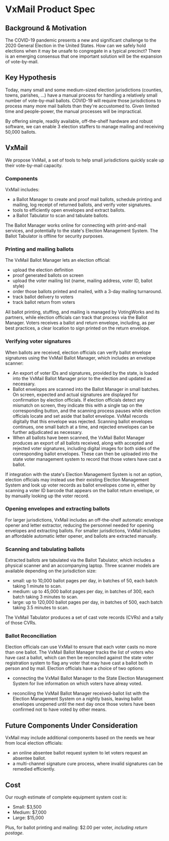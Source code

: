 # VxMail Product Spec

## Background & Motivation

The COVID-19 pandemic presents a new and significant challenge to the 2020
General Election in the United States. How can we safely hold elections when it may
be unsafe to congregate in a typical precinct? There is an emerging
consensus that one important solution will be the expansion of
vote-by-mail.

## Key Hypothesis

Today, many small and some medium-sized election jurisdictions
(counties, towns, parishes, ...) have a manual process for handling a
relatively small number of vote-by-mail ballots. COVID-19 will require
those jurisdictions to process many more mail ballots than they're
accustomed to. Given limited time and people-power, the manual
processes will be impractical.

By offering simple, readily available, off-the-shelf hardware and
robust software, we can enable 3 election staffers to manage mailing
and receiving 50,000 ballots.


## VxMail

We propose VxMail, a set of tools to help small jurisdictions quickly scale
up their vote-by-mail capacity.

### Components

VxMail includes:
* a Ballot Manager to create and proof mail ballots, schedule printing
  and mailing, log receipt of returned ballots, and verify voter
  signatures.
* tools to efficiently open envelopes and extract ballots.
* a Ballot Tabulator to scan and tabulate ballots.

The Ballot Manager works online for connecting with print-and-mail
services, and potentially to the state's Election Management
System. The Ballot Tabulator is offline for security purposes.

### Printing and mailing ballots

The VxMail Ballot Manager lets an election official:

* upload the election definition
* proof generated ballots on screen
* upload the voter mailing list (name, mailing address, voter ID, ballot style)
* order those ballots printed and mailed, with a 3-day mailing turnaround.
* track ballot delivery to voters
* track ballot return from voters

All ballot printing, stuffing, and mailing is managed by VotingWorks
and its partners, while election officials can track that process via
the Ballot Manager. Voters receives a ballot and return envelope,
including, as per best practices, a clear location to sign printed on
the return envelope.

### Verifying voter signatures

When ballots are received, election officials can verify ballot
envelope signatures using the VxMail Ballot Manager, which includes an
envelope scanner:

* An export of voter IDs and signatures, provided by the state, is
  loaded into the VxMail Ballot Manager prior to the election and
  updated as necessary.
* Ballot envelopes are scanned into the Ballot Manager in small
  batches. On screen, expected and actual signatures are displayed for
  confirmation by election officials. If election officials detect any
  mismatch on screen, they indicate this with a single tap on the
  corresponding button, and the scanning process pauses while election
  officials locate and set aside that ballot envelope. VxMail records
  digitally that this envelope was rejected. Scanning ballot envelopes
  continues, one small batch at a time, and rejected envelopes can be
  further adjudicated as necessary.
* When all ballots have been scanned, the VxMail Ballot Manager
  produces an export of all ballots received, along with accepted and
  rejected voter signatures, including digital images for both sides
  of the corresponding ballot envelopes. These can then be uploaded
  into the state voter management system to record that those voters
  have cast a ballot.
  
If integration with the state's Election Management System is not an
option, election officials may instead use their existing Election
Management System and look up voter records as ballot envelopes come
in, either by scanning a voter ID barcode that appears on the ballot
return envelope, or by manually looking up the voter record.

### Opening envelopes and extracting ballots

For larger jurisdictions, VxMail includes an off-the-shelf automatic
envelope opener and letter extractor, reducing the personnel needed
for opening envelopes and extracting ballots. For smaller
jurisdictions, VxMail includes an affordable automatic letter opener,
and ballots are extracted manually.

### Scanning and tabulating ballots

Extracted ballots are tabulated via the Ballot Tabulator, which
includes a physical scanner and an accompanying laptop. Three scanner
models are available depending on the jurisdiction size:

* small: up to 10,000 ballot pages per day, in batches of 50, each batch taking 1 minute to scan.
* medium: up to 45,000 ballot pages per day, in batches of 300, each batch taking 3 minutes to scan.
* large: up to 120,000 ballot pages per day, in batches of 500, each batch taking 3.5 minutes to scan.

The VxMail Tabulator produces a set of cast vote records (CVRs) and a
tally of those CVRs.

### Ballot Reconciliation

Election officials can use VxMail to ensure that each voter casts no
more than one ballot. The VxMail Ballot Manager tracks the list of
voters who have cast a ballot, which can then be reconciled against
the state voter registration system to flag any voter that may have
cast a ballot both in person and by mail. Election officials have a
choice of two options:

- connecting the VxMail Ballot Manager to the State Election
  Management System for live information on which voters have alreay
  voted.
  
- reconciling the VxMail Ballot Manager received-ballot list with the
  Election Management System on a nightly basis, leaving ballot
  envelopes unopened until the next day once those voters have been
  confirmed not to have voted by other means.

## Future Components Under Consideration

VxMail may include additional components based on the needs we hear from local election officials:

* an online absentee ballot request system to let voters request an absentee ballot.
* a multi-channel signature cure process, where invalid signatures can be remedied efficiently.

## Cost

Our rough estimate of complete equipment system cost is:

* Small: $3,500
* Medium: $7,000
* Large: $15,000

Plus, for ballot printing and mailing: $2.00 per voter, *including return postage*.
